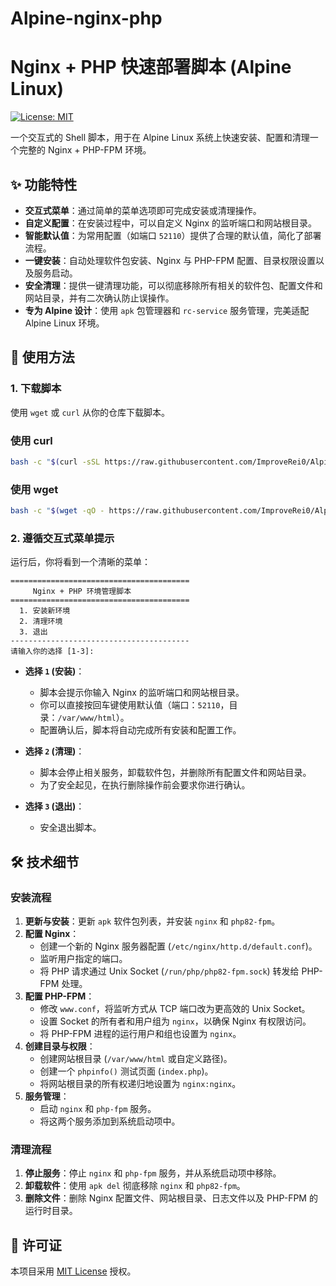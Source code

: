# Alpine-nginx-php


# Nginx + PHP 快速部署脚本 (Alpine Linux)

[![License: MIT](https://img.shields.io/badge/License-MIT-yellow.svg)](https://opensource.org/licenses/MIT)

一个交互式的 Shell 脚本，用于在 Alpine Linux 系统上快速安装、配置和清理一个完整的 Nginx + PHP-FPM 环境。

## ✨ 功能特性

-   **交互式菜单**：通过简单的菜单选项即可完成安装或清理操作。
-   **自定义配置**：在安装过程中，可以自定义 Nginx 的监听端口和网站根目录。
-   **智能默认值**：为常用配置（如端口 `52110`）提供了合理的默认值，简化了部署流程。
-   **一键安装**：自动处理软件包安装、Nginx 与 PHP-FPM 配置、目录权限设置以及服务启动。
-   **安全清理**：提供一键清理功能，可以彻底移除所有相关的软件包、配置文件和网站目录，并有二次确认防止误操作。
-   **专为 Alpine 设计**：使用 `apk` 包管理器和 `rc-service` 服务管理，完美适配 Alpine Linux 环境。

## 🚀 使用方法

### 1. 下载脚本

使用 `wget` 或 `curl` 从你的仓库下载脚本。

### 使用 curl 
```bash
bash -c "$(curl -sSL https://raw.githubusercontent.com/ImproveRei0/Alpine-nginx-php/main/np.sh)"
```
### 使用 wget
```bash
bash -c "$(wget -qO - https://raw.githubusercontent.com/ImproveRei0/Alpine-nginx-php/main/np.sh)"
```


### 2. 遵循交互式菜单提示

运行后，你将看到一个清晰的菜单：

```
========================================
     Nginx + PHP 环境管理脚本
========================================
  1. 安装新环境
  2. 清理环境
  3. 退出
----------------------------------------
请输入你的选择 [1-3]:
```

-   **选择 `1` (安装)**：
    -   脚本会提示你输入 Nginx 的监听端口和网站根目录。
    -   你可以直接按回车键使用默认值（端口：`52110`，目录：`/var/www/html`）。
    -   配置确认后，脚本将自动完成所有安装和配置工作。

-   **选择 `2` (清理)**：
    -   脚本会停止相关服务，卸载软件包，并删除所有配置文件和网站目录。
    -   为了安全起见，在执行删除操作前会要求你进行确认。

-   **选择 `3` (退出)**：
    -   安全退出脚本。

## 🛠️ 技术细节

### 安装流程

1.  **更新与安装**：更新 `apk` 软件包列表，并安装 `nginx` 和 `php82-fpm`。
2.  **配置 Nginx**：
    -   创建一个新的 Nginx 服务器配置 (`/etc/nginx/http.d/default.conf`)。
    -   监听用户指定的端口。
    -   将 PHP 请求通过 Unix Socket (`/run/php/php82-fpm.sock`) 转发给 PHP-FPM 处理。
3.  **配置 PHP-FPM**：
    -   修改 `www.conf`，将监听方式从 TCP 端口改为更高效的 Unix Socket。
    -   设置 Socket 的所有者和用户组为 `nginx`，以确保 Nginx 有权限访问。
    -   将 PHP-FPM 进程的运行用户和组也设置为 `nginx`。
4.  **创建目录与权限**：
    -   创建网站根目录 (`/var/www/html` 或自定义路径)。
    -   创建一个 `phpinfo()` 测试页面 (`index.php`)。
    -   将网站根目录的所有权递归地设置为 `nginx:nginx`。
5.  **服务管理**：
    -   启动 `nginx` 和 `php-fpm` 服务。
    -   将这两个服务添加到系统启动项中。

### 清理流程

1.  **停止服务**：停止 `nginx` 和 `php-fpm` 服务，并从系统启动项中移除。
2.  **卸载软件**：使用 `apk del` 彻底移除 `nginx` 和 `php82-fpm`。
3.  **删除文件**：删除 Nginx 配置文件、网站根目录、日志文件以及 PHP-FPM 的运行时目录。

## 📜 许可证

本项目采用 [MIT License](LICENSE) 授权。
